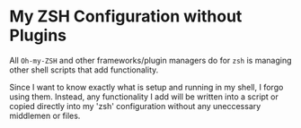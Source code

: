 # My ZSH Configuration without Plugins

All `Oh-my-ZSH` and other frameworks/plugin managers do for `zsh` is managing
other shell scripts that add functionality.

Since I want to know exactly what is setup and running in my shell, I forgo
using them. Instead, any functionality I add will be written into a script
or copied directly into my 'zsh' configuration without any uneccessary
 middlemen or files.